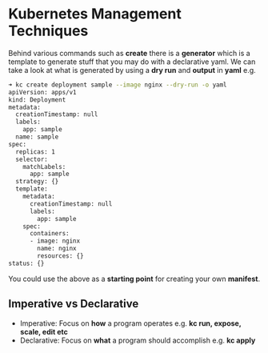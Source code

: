 # Kubernetes Management Techniques

Behind various commands such as **create** there is a **generator** which is a template to generate stuff that you may do with a declarative yaml. We can take a look at what is generated by using a **dry run** and **output** in **yaml** e.g.

```bash
➜ kc create deployment sample --image nginx --dry-run -o yaml
apiVersion: apps/v1
kind: Deployment
metadata:
  creationTimestamp: null
  labels:
    app: sample
  name: sample
spec:
  replicas: 1
  selector:
    matchLabels:
      app: sample
  strategy: {}
  template:
    metadata:
      creationTimestamp: null
      labels:
        app: sample
    spec:
      containers:
      - image: nginx
        name: nginx
        resources: {}
status: {}
```

You could use the above as a **starting point** for creating your own **manifest**.

## Imperative vs Declarative

- Imperative: Focus on **how** a program operates e.g. **kc run, expose, scale, edit etc**
- Declarative: Focus on **what** a program should accomplish e.g. **kc apply**